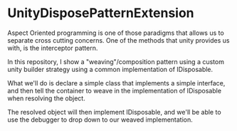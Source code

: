 # UnityDisposePatternExtension

Aspect Oriented programming is one of those paradigms that allows us to separate cross cutting concerns. 
One of the methods that unity provides us with, is the interceptor pattern.

In this repository, I show a "weaving"/composition pattern using a custom unity builder strategy using a common implementation of IDisposable.

What we'll do is declare a simple class that implements a simple interface, and then tell the container to weave in the implementation of IDisposable when resolving the object.

The resolved object will then implement IDisposable, and we'll be able to use the debugger to drop down to our weaved implementation.

